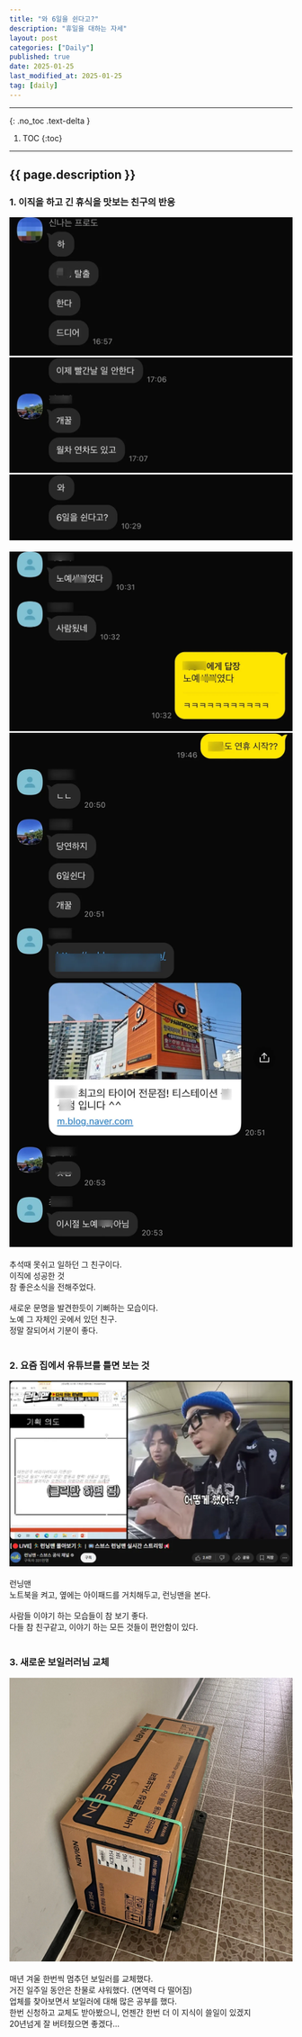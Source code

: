 ```yaml
---
title: "와 6일을 쉰다고?"
description: "휴일을 대하는 자세"
layout: post
categories: ["Daily"]
published: true
date: 2025-01-25
last_modified_at: 2025-01-25
tag: [daily]
---
```

---
{: .no_toc .text-delta }

1. TOC
{:toc}
---

<!-- 글의 제목은 ##
    나머지 큰 제목은 ###
    이후 나머지는 3개이상 -->

## {{ page.description }}

### 1. 이직을 하고 긴 휴식을 맛보는 친구의 반응
<div class="image-gallery cols-3">
    <img src ='/assets/img/2025-01-25-daily-6days-rest-1.webp' alt='2025-01-25-daily-6days-rest-1'>
    <img src ='/assets/img/2025-01-25-daily-6days-rest-2.webp' alt='2025-01-25-daily-6days-rest-2'>
    <img src ='/assets/img/2025-01-25-daily-6days-rest-3.webp' alt='2025-01-25-daily-6days-rest-3'>
</div><br>
<div class="image-gallery cols-2">
    <img src ='/assets/img/2025-01-25-daily-6days-rest-4.webp' alt='2025-01-25-daily-6days-rest-4'>
    <img src ='/assets/img/2025-01-25-daily-6days-rest-5.webp' alt='2025-01-25-daily-6days-rest-5'>
</div><br>
추석때 못쉬고 일하던 그 친구이다.<br>
이직에 성공한 것<br>
참 좋은소식을 전해주었다.<br>
​<br>
새로운 문명을 발견한듯이 기뻐하는 모습이다.<br>
노예 그 자체인 곳에서 있던 친구.<br>
정말 잘되어서 기분이 좋다.<br>
<br>

### 2. 요즘 집에서 유튜브를 틀면 보는 것
<div class="image-gallery cols-1">
    <img src ='/assets/img/2025-01-25-daily-6days-rest-6.webp' alt='2025-01-25-daily-6days-rest-6'>
</div><br>
런닝맨<br>
노트북을 켜고, 옆에는 아이패드를 거치해두고, 런닝맨을 본다.<br>
<br>
사람들 이야기 하는 모습들이 참 보기 좋다.<br>
다들 참 친구같고, 이야기 하는 모든 것들이 편안함이 있다.<br>
<br>

### 3. 새로운 보일러러님 교체
<div class="image-gallery cols-1">
    <img src ='/assets/img/2025-01-25-daily-6days-rest-7.webp' alt='2025-01-25-daily-6days-rest-7'>
</div><br>
매년 겨울 한번씩 멈추던 보일러를 교체했다.<br>
거진 일주일 동안은 찬물로 샤워했다. (면역력 다 떨어짐)<br>
업체를 찾아보면서 보일러에 대해 많은 공부를 했다.<br>
한번 신청하고 교체도 받아봤으니, 언젠간 한번 더 이 지식이 쓸일이 있겠지<br>
20년넘게 잘 버텨줬으면 좋겠다...<br>
<br>